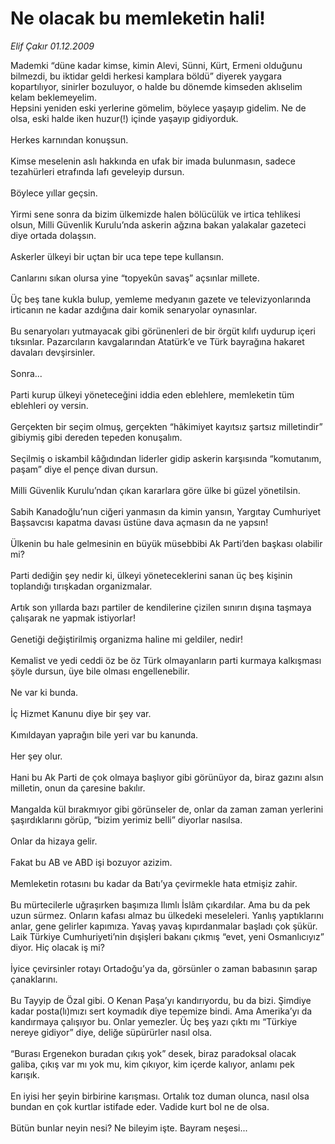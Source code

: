 # Ne olacak bu memleketin hali!

*Elif Çakır 01.12.2009*

<div class="taraf_structure_2col_1zq">
<div class="margen_n">



 <p>Mademki “düne kadar kimse, kimin Alevi, Sünni, Kürt, Ermeni olduğunu bilmezdi, bu iktidar geldi herkesi kamplara böldü” diyerek yaygara kopartılıyor, sinirler bozuluyor, o halde bu dönemde kimseden aklıselim kelam beklemeyelim. <br/>Hepsini yeniden eski yerlerine gömelim, böylece yaşayıp gidelim. Ne de olsa, eski halde iken huzur(!) içinde yaşayıp gidiyorduk. <br/><br/>Herkes karnından konuşsun. <br/><br/>Kimse meselenin aslı hakkında en ufak bir imada bulunmasın, sadece tezahürleri etrafında lafı geveleyip dursun. <br/><br/>Böylece yıllar geçsin. <br/><br/>Yirmi sene sonra da bizim ülkemizde halen bölücülük ve irtica tehlikesi olsun, Milli Güvenlik Kurulu’nda askerin ağzına bakan yalakalar gazeteci diye ortada dolaşsın. <br/><br/>Askerler ülkeyi bir uçtan bir uca tepe tepe kullansın. <br/><br/>Canlarını sıkan olursa yine “topyekûn savaş” açsınlar millete. <br/><br/>Üç beş tane kukla bulup, yemleme medyanın gazete ve televizyonlarında irticanın ne kadar azdığına dair komik senaryolar oynasınlar. <br/><br/>Bu senaryoları yutmayacak gibi görünenleri de bir örgüt kılıfı uydurup içeri tıksınlar. Pazarcıların kavgalarından Atatürk’e ve Türk bayrağına hakaret davaları devşirsinler. <br/><br/>Sonra... <br/><br/>Parti kurup ülkeyi yöneteceğini iddia eden eblehlere, memleketin tüm eblehleri oy versin. <br/><br/>Gerçekten bir seçim olmuş, gerçekten “hâkimiyet kayıtsız şartsız milletindir” gibiymiş gibi dereden tepeden konuşalım. <br/><br/>Seçilmiş o iskambil kâğıdından liderler gidip askerin karşısında “komutanım, paşam” diye el pençe divan dursun. <br/><br/>Milli Güvenlik Kurulu’ndan çıkan kararlara göre ülke bi güzel yönetilsin. <br/><br/>Sabih Kanadoğlu’nun ciğeri yanmasın da kimin yansın, Yargıtay Cumhuriyet Başsavcısı kapatma davası üstüne dava açmasın da ne yapsın! <br/><br/>Ülkenin bu hale gelmesinin en büyük müsebbibi Ak Parti’den başkası olabilir mi? <br/><br/>Parti dediğin şey nedir ki, ülkeyi yöneteceklerini sanan üç beş kişinin toplandığı tırışkadan organizmalar. <br/><br/>Artık son yıllarda bazı partiler de kendilerine çizilen sınırın dışına taşmaya çalışarak ne yapmak istiyorlar! <br/><br/>Genetiği değiştirilmiş organizma haline mi geldiler, nedir! <br/><br/>Kemalist ve yedi ceddi öz be öz Türk olmayanların parti kurmaya kalkışması şöyle dursun, üye bile olması engellenebilir. <br/><br/>Ne var ki bunda. <br/><br/>İç Hizmet Kanunu diye bir şey var. <br/><br/>Kımıldayan yaprağın bile yeri var bu kanunda. <br/><br/>Her şey olur. <br/><br/>Hani bu Ak Parti de çok olmaya başlıyor gibi görünüyor da, biraz gazını alsın milletin, onun da çaresine bakılır. <br/><br/>Mangalda kül bırakmıyor gibi görünseler de, onlar da zaman zaman yerlerini şaşırdıklarını görüp, “bizim yerimiz belli” diyorlar nasılsa. <br/><br/>Onlar da hizaya gelir. <br/><br/>Fakat bu AB ve ABD işi bozuyor azizim. <br/><br/>Memleketin rotasını bu kadar da Batı’ya çevirmekle hata etmişiz zahir. <br/><br/>Bu mürtecilerle uğraşırken başımıza Ilımlı İslâm çıkardılar. Ama bu da pek uzun sürmez. Onların kafası almaz bu ülkedeki meseleleri. Yanlış yaptıklarını anlar, gene gelirler kapımıza. Yavaş yavaş kıpırdanmalar başladı çok şükür. Laik Türkiye Cumhuriyeti’nin dışişleri bakanı çıkmış “evet, yeni Osmanlıcıyız” diyor. Hiç olacak iş mi? <br/><br/>İyice çevirsinler rotayı Ortadoğu’ya da, görsünler o zaman babasının şarap çanaklarını. <br/><br/>Bu Tayyip de Özal gibi. O Kenan Paşa’yı kandırıyordu, bu da bizi. Şimdiye kadar posta(lı)mızı sert koymadık diye tepemize bindi. Ama Amerika’yı da kandırmaya çalışıyor bu. Onlar yemezler. Üç beş yazı çıktı mı “Türkiye nereye gidiyor” diye, deliğe süpürürler nasıl olsa. <br/><br/>“Burası Ergenekon buradan çıkış yok” desek, biraz paradoksal olacak galiba, çıkış var mı yok mu, kim çıkıyor, kim içerde kalıyor, anlamı pek karışık. <br/><br/>En iyisi her şeyin birbirine karışması. Ortalık toz duman olunca, nasıl olsa bundan en çok kurtlar istifade eder. Vadide kurt bol ne de olsa. <br/><br/>Bütün bunlar neyin nesi? Ne bileyim işte. Bayram neşesi...</p>
<br/>
<br/>
<br/>



<br/>


<div id="taraf_not">
</div>

</div>


</div>
